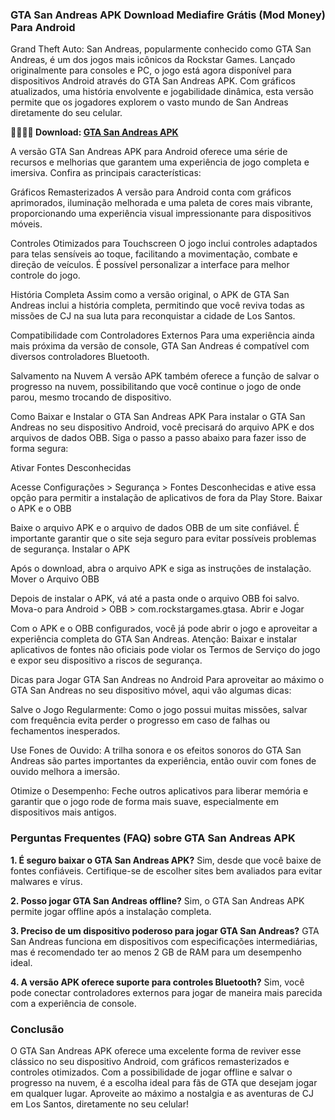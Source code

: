 ### GTA San Andreas APK Download Mediafire Grátis (Mod Money) Para Android
Grand Theft Auto: San Andreas, popularmente conhecido como GTA San Andreas, é um dos jogos mais icônicos da Rockstar Games. Lançado originalmente para consoles e PC, o jogo está agora disponível para dispositivos Android através do GTA San Andreas APK. Com gráficos atualizados, uma história envolvente e jogabilidade dinâmica, esta versão permite que os jogadores explorem o vasto mundo de San Andreas diretamente do seu celular.

**🙋‍♀️👩‍💻 Download: [GTA San Andreas APK](https://modilimitado.io/pt/gta-san-andreas-apk)**

A versão GTA San Andreas APK para Android oferece uma série de recursos e melhorias que garantem uma experiência de jogo completa e imersiva. Confira as principais características:

Gráficos Remasterizados
A versão para Android conta com gráficos aprimorados, iluminação melhorada e uma paleta de cores mais vibrante, proporcionando uma experiência visual impressionante para dispositivos móveis.

Controles Otimizados para Touchscreen
O jogo inclui controles adaptados para telas sensíveis ao toque, facilitando a movimentação, combate e direção de veículos. É possível personalizar a interface para melhor controle do jogo.

História Completa
Assim como a versão original, o APK de GTA San Andreas inclui a história completa, permitindo que você reviva todas as missões de CJ na sua luta para reconquistar a cidade de Los Santos.

Compatibilidade com Controladores Externos
Para uma experiência ainda mais próxima da versão de console, GTA San Andreas é compatível com diversos controladores Bluetooth.

Salvamento na Nuvem
A versão APK também oferece a função de salvar o progresso na nuvem, possibilitando que você continue o jogo de onde parou, mesmo trocando de dispositivo.

Como Baixar e Instalar o GTA San Andreas APK
Para instalar o GTA San Andreas no seu dispositivo Android, você precisará do arquivo APK e dos arquivos de dados OBB. Siga o passo a passo abaixo para fazer isso de forma segura:

Ativar Fontes Desconhecidas

Acesse Configurações > Segurança > Fontes Desconhecidas e ative essa opção para permitir a instalação de aplicativos de fora da Play Store.
Baixar o APK e o OBB

Baixe o arquivo APK e o arquivo de dados OBB de um site confiável. É importante garantir que o site seja seguro para evitar possíveis problemas de segurança.
Instalar o APK

Após o download, abra o arquivo APK e siga as instruções de instalação.
Mover o Arquivo OBB

Depois de instalar o APK, vá até a pasta onde o arquivo OBB foi salvo. Mova-o para Android > OBB > com.rockstargames.gtasa.
Abrir e Jogar

Com o APK e o OBB configurados, você já pode abrir o jogo e aproveitar a experiência completa do GTA San Andreas.
Atenção: Baixar e instalar aplicativos de fontes não oficiais pode violar os Termos de Serviço do jogo e expor seu dispositivo a riscos de segurança.

Dicas para Jogar GTA San Andreas no Android
Para aproveitar ao máximo o GTA San Andreas no seu dispositivo móvel, aqui vão algumas dicas:

Salve o Jogo Regularmente: Como o jogo possui muitas missões, salvar com frequência evita perder o progresso em caso de falhas ou fechamentos inesperados.

Use Fones de Ouvido: A trilha sonora e os efeitos sonoros do GTA San Andreas são partes importantes da experiência, então ouvir com fones de ouvido melhora a imersão.

Otimize o Desempenho: Feche outros aplicativos para liberar memória e garantir que o jogo rode de forma mais suave, especialmente em dispositivos mais antigos.

### Perguntas Frequentes (FAQ) sobre GTA San Andreas APK
**1. É seguro baixar o GTA San Andreas APK?**
Sim, desde que você baixe de fontes confiáveis. Certifique-se de escolher sites bem avaliados para evitar malwares e vírus.

**2. Posso jogar GTA San Andreas offline?**
Sim, o GTA San Andreas APK permite jogar offline após a instalação completa.

**3. Preciso de um dispositivo poderoso para jogar GTA San Andreas?**
GTA San Andreas funciona em dispositivos com especificações intermediárias, mas é recomendado ter ao menos 2 GB de RAM para um desempenho ideal.

**4. A versão APK oferece suporte para controles Bluetooth?**
Sim, você pode conectar controladores externos para jogar de maneira mais parecida com a experiência de console.

### Conclusão
O GTA San Andreas APK oferece uma excelente forma de reviver esse clássico no seu dispositivo Android, com gráficos remasterizados e controles otimizados. Com a possibilidade de jogar offline e salvar o progresso na nuvem, é a escolha ideal para fãs de GTA que desejam jogar em qualquer lugar. Aproveite ao máximo a nostalgia e as aventuras de CJ em Los Santos, diretamente no seu celular!
